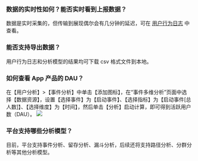
### 数据的实时性如何？能否实时看到上报数据？
数据是实时采集的，但传输到展现偶尔会有几分钟的延迟，可在 [用户行为日志](https://growing.tencent.com/k38qnsyg9w/analysis/source_list) 中查看。

### 能否支持导出数据？
用户行为日志和分析模型的结果均可下载 csv 格式文件到本地。

### 如何查看 App 产品的 DAU？
在【用户分析】>【事件分析】中单击【添加图标】，在“事件多维分析”页面中选择【数据资源】，设置【选择事件】为【启动事件】、【选择指标】为【启动事件[总人数]】、【选择维度】为【时间】，然后单击【分析】启动计算，即可得到活跃用户数（DAU）。
![](https://main.qcloudimg.com/raw/1f52bb849f4d00dca8c56ec819fc2fa3.png)

### 平台支持哪些分析模型？
目前，平台支持事件分析、留存分析、漏斗分析，后续还将支持路径分析、分群分析等其他分析模型。
